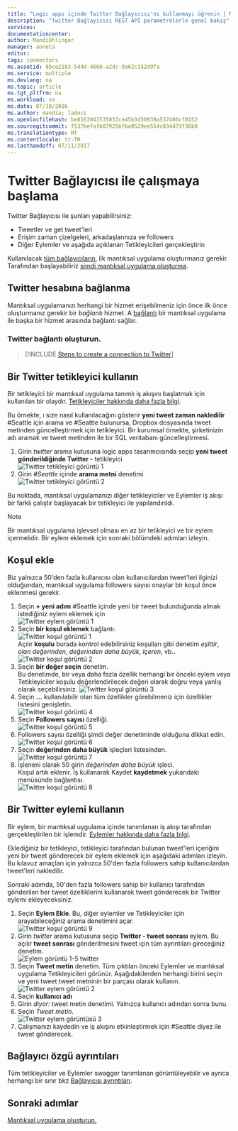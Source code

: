 ```yaml
---
title: "Logic apps içinde Twitter Bağlayıcısı'nı kullanmayı öğrenin | Microsoft Docs"
description: "Twitter Bağlayıcısı REST API parametrelerle genel bakış"
services: 
documentationcenter: 
author: MandiOhlinger
manager: anneta
editor: 
tags: connectors
ms.assetid: 8bce2183-544d-4668-a2dc-9a62c152d9fa
ms.service: multiple
ms.devlang: na
ms.topic: article
ms.tgt_pltfrm: na
ms.workload: na
ms.date: 07/18/2016
ms.author: mandia; ladocs
ms.openlocfilehash: be8163043535833ce45b3d50939a537406cf8152
ms.sourcegitcommit: f537befafb079256fba0529ee554c034d73f36b0
ms.translationtype: MT
ms.contentlocale: tr-TR
ms.lasthandoff: 07/11/2017
---
```

# <a name="get-started-with-the-twitter-connector"></a>Twitter Bağlayıcısı ile çalışmaya başlama
Twitter Bağlayıcısı ile şunları yapabilirsiniz:

* Tweetler ve get tweet'leri
* Erişim zaman çizelgeleri, arkadaşlarınıza ve followers
* Diğer Eylemler ve aşağıda açıklanan Tetikleyicileri gerçekleştirin  

Kullanılacak [tüm bağlayıcıların](apis-list.md), ilk mantıksal uygulama oluşturmanız gerekir. Tarafından başlayabiliriz [şimdi mantıksal uygulama oluşturma](../logic-apps/logic-apps-create-a-logic-app.md).  

## <a name="connect-to-twitter"></a>Twitter hesabına bağlanma
Mantıksal uygulamanızı herhangi bir hizmet erişebilmeniz için önce ilk önce oluşturmanız gerekir bir *bağlantı* hizmet. A [bağlantı](connectors-overview.md) bir mantıksal uygulama ile başka bir hizmet arasında bağlantı sağlar.  

### <a name="create-a-connection-to-twitter"></a>Twitter bağlantı oluşturun.
> [!INCLUDE [Steps to create a connection to Twitter](../../includes/connectors-create-api-twitter.md)]
> 
> 

## <a name="use-a-twitter-trigger"></a>Bir Twitter tetikleyici kullanın
Bir tetikleyici bir mantıksal uygulama tanımlı iş akışını başlatmak için kullanılan bir olaydır. [Tetikleyiciler hakkında daha fazla bilgi](../logic-apps/logic-apps-what-are-logic-apps.md#logic-app-concepts).

Bu örnekte, ı size nasıl kullanılacağını gösterir **yeni tweet zaman nakledilir** #Seattle için arama ve #Seattle bulunursa, Dropbox dosyasında tweet metinden güncelleştirmek için tetikleyici. Bir kurumsal örnekte, şirketinizin adı aramak ve tweet metinden ile bir SQL veritabanı güncelleştirmesi.

1. Girin *twitter* arama kutusuna logic apps tasarımcısında seçip **yeni tweet gönderildiğinde Twitter -** tetikleyici   
   ![Twitter tetikleyici görüntü 1](./media/connectors-create-api-twitter/trigger-1.png)  
2. Girin *#Seattle* içinde **arama metni** denetimi  
   ![Twitter tetikleyici görüntü 2](./media/connectors-create-api-twitter/trigger-2.png) 

Bu noktada, mantıksal uygulamanızı diğer tetikleyiciler ve Eylemler iş akışı bir farklı çalıştır başlayacak bir tetikleyici ile yapılandırıldı. 

> [!NOTE]
> Bir mantıksal uygulama işlevsel olması en az bir tetikleyici ve bir eylem içermelidir. Bir eylem eklemek için sonraki bölümdeki adımları izleyin.  
> 
> 

## <a name="add-a-condition"></a>Koşul ekle
Biz yalnızca 50'den fazla kullanıcısı olan kullanıcılardan tweet'leri ilginizi olduğundan, mantıksal uygulama followers sayısı onaylar bir koşul önce eklenmesi gerekir.  

1. Seçin **+ yeni adım** #Seattle içinde yeni bir tweet bulunduğunda almak istediğiniz eylem eklemek için  
   ![Twitter eylem görüntü 1](../../includes/media/connectors-create-api-twitter/action-1.png)  
2. Seçin **bir koşul eklemek** bağlantı.  
   ![Twitter koşul görüntü 1](../../includes/media/connectors-create-api-twitter/condition-1.png)   
   Açılır **koşulu** burada kontrol edebilirsiniz koşulları gibi denetim *eşittir*, *olan değerinden*, *değerinden daha büyük*, *içeren*, vb..  
   ![Twitter koşul görüntü 2](../../includes/media/connectors-create-api-twitter/condition-2.png)   
3. Seçin **bir değer seçin** denetim.  
   Bu denetimde, bir veya daha fazla özellik herhangi bir önceki eylem veya Tetikleyiciler koşulu değerlendirilecek değeri olarak doğru veya yanlış olarak seçebilirsiniz.
   ![Twitter koşul görüntü 3](../../includes/media/connectors-create-api-twitter/condition-3.png)   
4. Seçin **...**  kullanılabilir olan tüm özellikler görebilmeniz için özellikler listesini genişletin.        
   ![Twitter koşul görüntü 4](../../includes/media/connectors-create-api-twitter/condition-4.png)   
5. Seçin **Followers sayısı** özelliği.    
   ![Twitter koşul görüntü 5](../../includes/media/connectors-create-api-twitter/condition-5.png)   
6. Followers sayısı özelliği şimdi değer denetiminde olduğuna dikkat edin.    
   ![Twitter koşul görüntü 6](../../includes/media/connectors-create-api-twitter/condition-6.png)   
7. Seçin **değerinden daha büyük** işleçleri listesinden.    
   ![Twitter koşul görüntü 7](../../includes/media/connectors-create-api-twitter/condition-7.png)   
8. İşleneni olarak 50 girin *değerinden daha büyük* işleci.  
   Koşul artık eklenir. İş kullanarak Kaydet **kaydetmek** yukarıdaki menüsünde bağlantısı.    
   ![Twitter koşul görüntü 8](../../includes/media/connectors-create-api-twitter/condition-8.png)   

## <a name="use-a-twitter-action"></a>Bir Twitter eylemi kullanın
Bir eylem, bir mantıksal uygulama içinde tanımlanan iş akışı tarafından gerçekleştirilen bir işlemdir. [Eylemler hakkında daha fazla bilgi](../logic-apps/logic-apps-what-are-logic-apps.md#logic-app-concepts).  

Eklediğiniz bir tetikleyici, tetikleyici tarafından bulunan tweet'leri içeriğini yeni bir tweet gönderecek bir eylem eklemek için aşağıdaki adımları izleyin. Bu kılavuz amaçları için yalnızca 50'den fazla followers sahip kullanıcılardan tweet'leri nakledilir.  

Sonraki adımda, 50'den fazla followers sahip bir kullanıcı tarafından gönderilen her tweet özelliklerini kullanarak tweet gönderecek bir Twitter eylemi ekleyeceksiniz.  

1. Seçin **Eylem Ekle**. Bu, diğer eylemler ve Tetikleyiciler için arayabileceğiniz arama denetimini açar.  
   ![Twitter koşul görüntü 9](../../includes/media/connectors-create-api-twitter/condition-9.png)   
2. Girin *twitter* arama kutusuna seçip **Twitter - tweet sonrası** eylem. Bu açılır **tweet sonrası** gönderilmesini tweet için tüm ayrıntıları gireceğiniz denetim.      
   ![Eylem görüntü 1-5 twitter](../../includes/media/connectors-create-api-twitter/action-1-5.png)   
3. Seçin **Tweet metin** denetim. Tüm çıktıları önceki Eylemler ve mantıksal uygulama Tetikleyicileri görünür. Aşağıdakilerden herhangi birini seçin ve yeni tweet tweet metninin bir parçası olarak kullanın.     
   ![Twitter eylem görüntü 2](../../includes/media/connectors-create-api-twitter/action-2.png)   
4. Seçin **kullanıcı adı**   
5. Girin *diyor:* tweet metin denetimi. Yalnızca kullanıcı adından sonra bunu.  
6. Seçin *Tweet metin*.       
   ![Twitter eylem görüntüsü 3](../../includes/media/connectors-create-api-twitter/action-3.png)   
7. Çalışmanızı kaydedin ve iş akışını etkinleştirmek için #Seattle diyez ile tweet gönderecek.  


## <a name="connector-specific-details"></a>Bağlayıcı özgü ayrıntıları

Tüm tetikleyiciler ve Eylemler swagger tanımlanan görüntüleyebilir ve ayrıca herhangi bir sınır bkz [Bağlayıcısı ayrıntıları](/connectors/twitterconnector/). 

## <a name="next-steps"></a>Sonraki adımlar
[Mantıksal uygulama oluşturun.](../logic-apps/logic-apps-create-a-logic-app.md)

